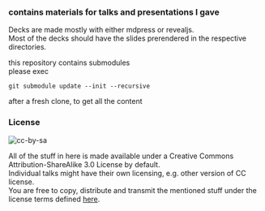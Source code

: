 ### contains materials for talks and presentations I gave

Decks are made mostly with either mdpress or revealjs.  
Most of the decks should have the slides prerendered in the respective directories.  

this repository contains submodules  
please exec  

    git submodule update --init --recursive
after a fresh clone, to get all the content

### License

![cc-by-sa](http://i.creativecommons.org/l/by-sa/3.0/88x31.png)

All of the stuff in here is made available under a Creative Commons Attribution-ShareAlike 3.0 License by default.  
Individual talks might have their own licensing, e.g. other version of CC license.  
You are free to copy, distribute and transmit the mentioned stuff under the license terms defined [here][cc-license].

[cc-license]: http://creativecommons.org/licenses/by-sa/3.0

